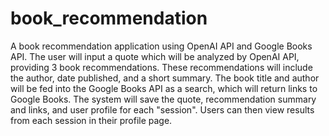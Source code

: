 # book_recommendation

A book recommendation application using OpenAI API and Google Books API. The user will input a quote which will be analyzed by OpenAI API, providing 3 book recommendations. These recommendations will include the author, date published, and a short summary. The book title and author will be fed into the Google Books API as a search, which will return links to Google Books. The system will save the quote, recommendation summary and links, and user profile for each "session". Users can then view results from each session in their profile page.
